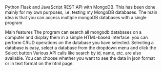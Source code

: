 Python Flask and JavaScript REST API with MongoDB.
This has been done mainly for my own purposes, i.e. testing my MongoDB databases.
The main idea is that you can access multiple mongoDB databases with a single program

Main features
The program can search all mongodb databases on a computer and display them in a simple HTML-based interface.
you can perform CRUD operations on the database you have selected. Selecting a database is easy, select a database from the dropdown menu and click the Select button
Various API calls like search by id, name, etc. are also available.
You can choose whether you want to see the data in json format or in text format on the html page.

